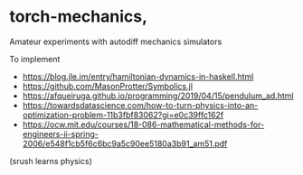 # torch-mechanics, 
Amateur experiments with autodiff mechanics simulators

To implement
 
* https://blog.jle.im/entry/hamiltonian-dynamics-in-haskell.html
* https://github.com/MasonProtter/Symbolics.jl
* https://afqueiruga.github.io/programming/2019/04/15/pendulum_ad.html
* https://towardsdatascience.com/how-to-turn-physics-into-an-optimization-problem-11b3fbf83062?gi=e0c39ffc162f
* https://ocw.mit.edu/courses/18-086-mathematical-methods-for-engineers-ii-spring-2006/e548f1cb5f6c6bc9a5c90ee5180a3b91_am51.pdf

(srush learns physics)
